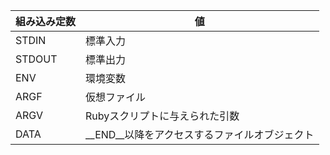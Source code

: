 | 組み込み定数 | 値 |
| ----- | ----- |
| STDIN | 標準入力 |
| STDOUT | 標準出力 |
| ENV | 環境変数 |
| ARGF | 仮想ファイル |
| ARGV | Rubyスクリプトに与えられた引数 |
| DATA | __END__以降をアクセスするファイルオブジェクト |

